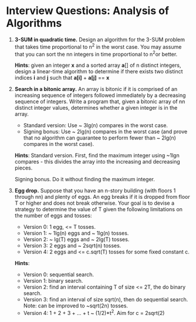 # Interview Questions: Analysis of Algorithms

1. **3-SUM in quadratic time.** Design an algorithm for the 3-SUM problem that takes time proportional to n<sup>2</sup> in the worst case. You may assume that you can sort the nn integers in time proportional to n<sup>2</sup>or better.

   **Hints**: given an integer **x** and a sorted array **a**[] of n distinct integers, design a linear-time algorithm to determine if there exists two distinct indices **i** and **j** such that **a[i]** + **a[j]** == **x**

2. **Search in a bitonic array.** An array is bitonic if it is comprised of an increasing sequence of integers followed immediately by a decreasing sequence of integers. Write a program that, given a bitonic array of nn distinct integer values, determines whether a given integer is in the array.

   - Standard version: Use ~ 3lg(n) compares in the worst case.
   - Signing bonus: Use ~ 2lg(n) compares in the worst case (and prove that no algorithm can guarantee to perform fewer than ~ 2lg(n) compares in the worst case).

   **Hints**: Standard version. First, find the maximum integer using ~1lgn compares - this divides the array into the increasing and decreasing pieces.

   Signing bonus. Do it without finding the maximum integer.

3. **Egg drop.** Suppose that you have an n-story building (with floors 1 through nn) and plenty of eggs. An egg breaks if it is dropped from floor T or higher and does not break otherwise. Your goal is to devise a strategy to determine the value of T given the following limitations on the number of eggs and tosses:

   - Version 0: 1 egg, <= T tosses.
   - Version 1: ~ 1lg(n) eggs and ~ 1lg(n) tosses.
   - Version 2: ~ lg(T) eggs and ~ 2lg(T) tosses.
   - Version 3: 2 eggs and ~ 2sqrt(n) tosses.
   - Version 4: 2 eggs and <= c.sqrt(T) tosses for some fixed constant c.

   **Hints**:

   - Version 0: sequential search.
   - Version 1: binary search.
   - Version 2: find an interval containing T of size <= 2T, the do binary search.
   - Version 3: find an interval of size sqrt(n), then do sequential search. Note: can be improved to ~sqrt(2n) tosses.
   - Version 4: 1 + 2 + 3 + ... + t ~ (1/2)\*t<sup>2</sup>. Aim for c = 2sqrt(2)
